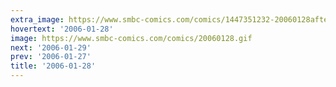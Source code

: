 ```yaml
---
extra_image: https://www.smbc-comics.com/comics/1447351232-20060128after.png
hovertext: '2006-01-28'
image: https://www.smbc-comics.com/comics/20060128.gif
next: '2006-01-29'
prev: '2006-01-27'
title: '2006-01-28'
---
```

